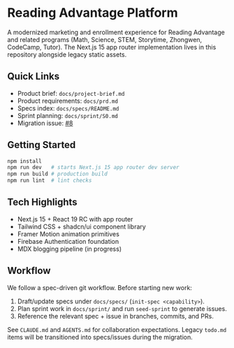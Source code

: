 # Reading Advantage Platform

A modernized marketing and enrollment experience for Reading Advantage and related programs (Math, Science, STEM, Storytime, Zhongwen, CodeCamp, Tutor). The Next.js 15 app router implementation lives in this repository alongside legacy static assets.

## Quick Links
- Product brief: `docs/project-brief.md`
- Product requirements: `docs/prd.md`
- Specs index: `docs/specs/README.md`
- Sprint planning: `docs/sprint/S0.md`
- Migration issue: [#8](https://github.com/Reading-Advantage-Thailand/www-reading-advantage/issues/8)

## Getting Started
```bash
npm install
npm run dev   # starts Next.js 15 app router dev server
npm run build # production build
npm run lint  # lint checks
```

## Tech Highlights
- Next.js 15 + React 19 RC with app router
- Tailwind CSS + shadcn/ui component library
- Framer Motion animation primitives
- Firebase Authentication foundation
- MDX blogging pipeline (in progress)

## Workflow
We follow a spec-driven git workflow. Before starting new work:
1. Draft/update specs under `docs/specs/` (`init-spec <capability>`).
2. Plan sprint work in `docs/sprint/` and run `seed-sprint` to generate issues.
3. Reference the relevant spec + issue in branches, commits, and PRs.

See `CLAUDE.md` and `AGENTS.md` for collaboration expectations. Legacy `todo.md` items will be transitioned into specs/issues during the migration.
